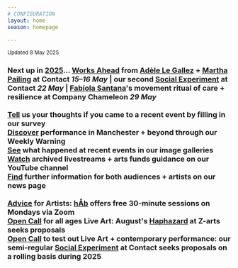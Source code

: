 ```yaml
---
# CONFIGURATION
layout: home
season: homepage

---
```

<small>Updated 8 May 2025</small>        
### Next up in [2025](/current/2025)… [Works Ahead](/current/2025-worksahead) from [Adèle Le Gallez](/current/2025-worksahead/legallez) + [Martha Pailing](/current/2025-worksahead/pailing) at Contact *15–16 May* | our second [Social Experiment](/socialexperiment) at Contact *22 May* | [Fabíola Santana](/current/2025/santana)'s movement ritual of care + resilience at Company Chameleon *29 May*<br><br><a href="https://www.illuminate-data.org.uk/survey/gnwmcx" target="_blank">Tell</a> us your thoughts if you came to a recent event by filling in our survey<br><a href="https://wordofwarning.posthaven.com" target="_blank">Discover</a> performance in Manchester + beyond through our Weekly Warning<br>[See](/galleries) what happened at recent events in our image galleries<br><a href="https://youtube.com/@warnmcr" target="_blank">Watch</a> archived livestreams + arts funds guidance on our YouTube channel<br>[Find](/news) further information for both audiences + artists on our news page<br><br>[Advice](/hab/advice) for Artists: [hÅb](/hab) offers free 30-minute sessions on Mondays via Zoom<br><a href="https://haphazard.posthaven.com" target="_blank">Open Call</a> for all ages Live Art: August's [Haphazard](/hab/haphazard) at Z-arts seeks proposals<br><a href="https://socialexperiment.posthaven.com" target="_blank">Open Call</a> to test out Live Art + contemporary performance: our semi-regular [Social Experiment](/socialexperiment) at Contact seeks proposals on a rolling basis during 2025
